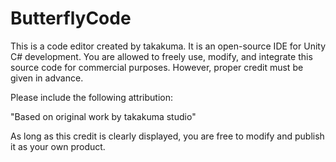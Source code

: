 # ButterflyCode
This is a code editor created by takakuma.
It is an open-source IDE for Unity C# development.
You are allowed to freely use, modify, and integrate this source code for commercial purposes.
However, proper credit must be given in advance.

Please include the following attribution:

"Based on original work by takakuma studio"

As long as this credit is clearly displayed, you are free to modify and publish it as your own product.
